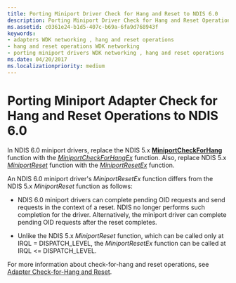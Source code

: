 ```yaml
---
title: Porting Miniport Driver Check for Hang and Reset to NDIS 6.0
description: Porting Miniport Driver Check for Hang and Reset Operations to NDIS 6.0
ms.assetid: c0361e24-b1d5-407c-b69a-6fa9d768943f
keywords:
- adapters WDK networking , hang and reset operations
- hang and reset operations WDK networking
- porting miniport drivers WDK networking , hang and reset operations
ms.date: 04/20/2017
ms.localizationpriority: medium
---
```


# Porting Miniport Adapter Check for Hang and Reset Operations to NDIS 6.0





In NDIS 6.0 miniport drivers, replace the NDIS 5.x [**MiniportCheckForHang**](https://msdn.microsoft.com/library/windows/hardware/ff549367) function with the [*MiniportCheckForHangEx*](https://msdn.microsoft.com/library/windows/hardware/ff559346) function. Also, replace NDIS 5.x [*MiniportReset*](https://msdn.microsoft.com/library/windows/hardware/ff550502) function with the [*MiniportResetEx*](https://msdn.microsoft.com/library/windows/hardware/ff559432) function.

An NDIS 6.0 miniport driver's *MiniportResetEx* function differs from the NDIS 5.x *MiniportReset* function as follows:

-   NDIS 6.0 miniport drivers can complete pending OID requests and send requests in the context of a reset. NDIS no longer performs such completion for the driver. Alternatively, the miniport driver can complete pending OID requests after the reset completes.

-   Unlike the NDIS 5.x *MiniportReset* function, which can be called only at IRQL = DISPATCH\_LEVEL, the *MiniportResetEx* function can be called at IRQL &lt;= DISPATCH\_LEVEL.

For more information about check-for-hang and reset operations, see [Adapter Check-for-Hang and Reset](miniport-adapter-check-for-hang-and-reset-operations.md).

 

 






